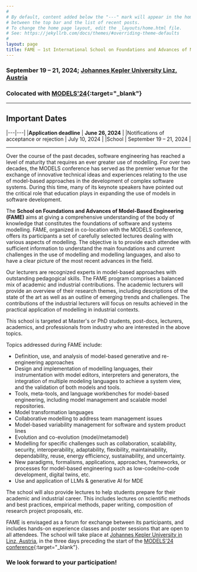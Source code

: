 ```yaml
---
#
# By default, content added below the "---" mark will appear in the home page
# between the top bar and the list of recent posts.
# To change the home page layout, edit the _layouts/home.html file.
# See: https://jekyllrb.com/docs/themes/#overriding-theme-defaults
#
layout: page
title: FAME – 1st International School on Foundations and Advances of Model-Based Engineering
---
```



### September 19 – 21, 2024; [Johannes Kepler University Linz, Austria](./venue)

### Colocated with [MODELS'24](https://conf.researchr.org/home/models-2024){:target="_blank"}

---

## Important Dates

|---|---|
|**Application deadline** | **June 26, 2024** |
|Notifications of acceptance or rejection | July 10, 2024 |
|School | September 19 – 21, 2024 | 

---

Over the course of the past decades, software engineering has reached a level of maturity that requires 
an ever greater use of modelling. For over two decades, the MODELS conference has served as the premier 
venue for the exchange of innovative technical ideas and experiences relating to the use of model-based 
approaches in the development of complex software systems. During this time, many of its keynote speakers 
have pointed out the critical role that education plays in expanding the use of models in software development. 

The **School on Foundations and Advances of Model-Based Engineering (FAME)** aims at giving a comprehensive understanding 
of the body of knowledge that constitutes the foundations of software and systems modelling. FAME, organized in 
co-location with the MODELS conference, offers its participants a set of carefully selected lectures dealing with 
various aspects of modelling. The objective is to provide each attendee with sufficient information to understand 
the main foundations and current challenges in the use of modelling and modelling languages, and also to have a 
clear picture of the most recent advances in the field.

Our lecturers are recognized experts in model-based approaches with outstanding  pedagogical skills. 
The FAME program comprises a balanced mix of academic and industrial contributions. The academic 
lecturers will provide an overview of their research themes, including descriptions of the state 
of the art as well as an outline of emerging trends and challenges. The contributions of the 
industrial lecturers will focus on results achieved in the practical application of modelling 
in industrial contexts.

This school is targeted at Master's or PhD students, post-docs, lecturers, academics, 
and professionals from industry who are interested in the above topics.

Topics addressed during FAME include: 
- Definition, use, and analysis of model-based generative and re-engineering approaches
- Design and implementation of modelling languages, their instrumentation with model editors, interpreters and generators, the integration of multiple modeling languages to achieve a system view, and the validation of both models and tools.
- Tools, meta-tools, and language workbenches for model-based engineering, including model management and scalable model repositories.
- Model transformation languages
- Collaborative modelling to address team management issues
- Model-based variability management for software and system product lines
- Evolution and co-evolution (model/metamodel)
- Modelling for specific challenges such as collaboration, scalability, security, interoperability, adaptability, flexibility, maintainability, dependability, reuse, energy efficiency, sustainability, and uncertainty.
- New paradigms, formalisms, applications, approaches, frameworks, or processes for model-based engineering such as low-code/no-code development, digital twins, etc.
- Use and application of LLMs & generative AI for MDE 

The school will also provide lectures to help students prepare for their academic and industrial career. 
This includes lectures on scientific methods and best practices, empirical methods, paper writing, 
composition of research project proposals, etc. 

FAME is envisaged as a forum for exchange between its participants, and includes hands-on experience classes 
and poster sessions that are open to all attendees. The school will take place at [Johannes Kepler University in Linz, Austria](venue),
in the three days preceding the start of the [MODELS'24 conference](https://conf.researchr.org/home/models-2024){:target="_blank"}.

### We look forward to your participation!



